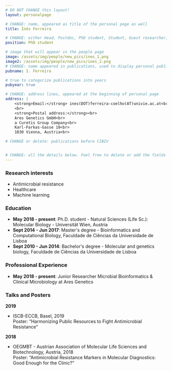 ```yaml
---
# DO NOT CHANGE this layout!
layout: personalpage

# CHANGE: name, appeared as title of the personal page as well
title: Inês Ferreira

# CHANGE: either Head, Postdoc, PhD student, Student, Guest researcher, System administrator, or Secretery
position: PhD student

# image that will appear in the people page
image: /assets/img/people/new_pics/ines_1.png
image2: /assets/img/people/new_pics/ines_2.png
# CHANGE: name appeared in publications, used to display personal publications
pubname: I. Ferreira

# true to categorize publications into years
pubyear: true

# CHANGE: address lines, appeared at the beginning of personal page
address: |
    <strong>Email:</strong> ines(DOT)ferreira-coelho(AT)univie.ac.at<br>
    <br>
    <strong>Postal address:</strong><br>
    Ares Genetics GmbH<br>
    a Curetis Group Company<br>
    Karl-Farkas-Gasse 18<br>
    1030 Vienna, Austria<br>

# CHANGE or delete: publications before CIBIV


# CHANGE: all the details below. Feel free to delete or add the fields (e.g. Talks and Posters, Software)
---
```


### Research interests
<div class="hline"></div>

* Antimicrobial resistance
* Healthcare
* Machine learning

### Education
<div class="hline"></div>


* __May 2018 - present__: Ph.D. student - Natural Sciences (Life Sc.): Molecular Biology - Universität Wien, Austria
* __Sept 2014 - Jun 2017__: Master's degree - Bioinformatics and Computational Biology, Faculdade de Ciências da Universidade de Lisboa <br>
* __Sept 2010 - Jun 2014__: Bachelor's degree - Molecular and genetics biology, Faculdade de Ciências da Universidade de Lisboa <br>



### Professional Experience
<div class="hline"></div>

* __May 2018 - present__: Junior Researcher Microbial Bioinformatics & Clinical Microbiology at Ares Genetics <br>

### Talks and Posters
<div class="hline"></div>

__2019__
* ISCB-ECCB, Basel, 2019 <br>
Poster: “Harmonizing Public Resources to Fight Antimicrobial Resistance”

__2018__
* OEGMBT - Austrian Association of Molecular Life Sciences and Biotechnology, Austria, 2018 <br>
Poster: “Antimicrobial Resistance Markers in Molecular Diagnostics: Good Enough for the Clinic?”
